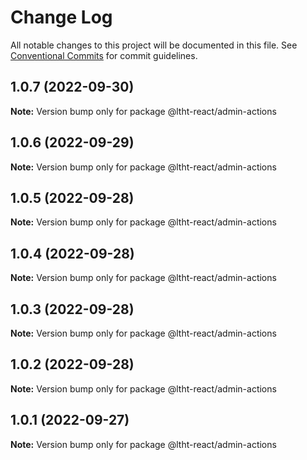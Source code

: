 # Change Log

All notable changes to this project will be documented in this file.
See [Conventional Commits](https://conventionalcommits.org) for commit guidelines.

## 1.0.7 (2022-09-30)

**Note:** Version bump only for package @ltht-react/admin-actions





## 1.0.6 (2022-09-29)

**Note:** Version bump only for package @ltht-react/admin-actions





## 1.0.5 (2022-09-28)

**Note:** Version bump only for package @ltht-react/admin-actions





## 1.0.4 (2022-09-28)

**Note:** Version bump only for package @ltht-react/admin-actions





## 1.0.3 (2022-09-28)

**Note:** Version bump only for package @ltht-react/admin-actions





## 1.0.2 (2022-09-28)

**Note:** Version bump only for package @ltht-react/admin-actions





## 1.0.1 (2022-09-27)

**Note:** Version bump only for package @ltht-react/admin-actions
